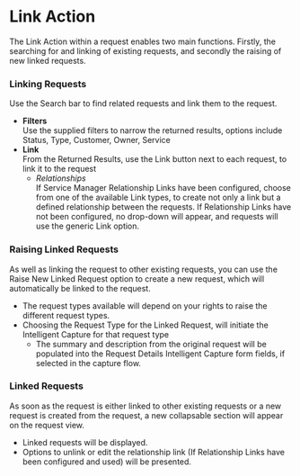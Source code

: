 # Link Action
The Link Action within a request enables two main functions. Firstly, the searching for and linking of existing requests, and secondly the raising of new linked requests.

### Linking Requests
Use the Search bar to find related requests and link them to the request.
* **Filters**<br>Use the supplied filters to narrow the returned results, options include Status, Type, Customer, Owner, Service
* **Link**<br>From the Returned Results, use the Link button next to each request, to link it to the request
    * *Relationships*<br>If Service Manager Relationship Links have been configured, choose from one of the available Link types, to create not only a link but a defined relationship between the requests. If Relationship Links have not been configured, no drop-down will appear, and requests will use the generic Link option.

### Raising Linked Requests
As well as linking the request to other existing requests, you can use the Raise New Linked Request option to create a new request, which will automatically be linked to the request.
* The request types available will depend on your rights to raise the different request types.
* Choosing the Request Type for the Linked Request, will initiate the Intelligent Capture for that request type
    * The summary and description from the original request will be populated into the Request Details Intelligent Capture form fields, if selected in the capture flow.

### Linked Requests
As soon as the request is either linked to other existing requests or a new request is created from the request, a new collapsable section will appear on the request view.
* Linked requests will be displayed.
* Options to unlink or edit the relationship link (If Relationship Links have been configured and used) will be presented.
<!-- https://wiki.hornbill.com/index.php?title=Link_Action_Item -->